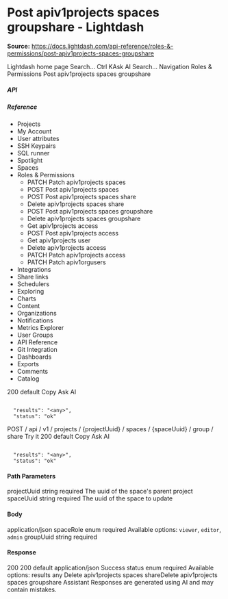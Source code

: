 # Post apiv1projects spaces groupshare - Lightdash

**Source:** https://docs.lightdash.com/api-reference/roles-&-permissions/post-apiv1projects-spaces-groupshare

Lightdash home page
Search...
Ctrl KAsk AI
Search...
Navigation
Roles & Permissions
Post apiv1projects spaces groupshare
##### API


##### Reference
  * Projects
  * My Account
  * User attributes
  * SSH Keypairs
  * SQL runner
  * Spotlight
  * Spaces
  * Roles & Permissions
    * PATCH
Patch apiv1projects spaces
    * POST
Post apiv1projects spaces
    * POST
Post apiv1projects spaces share
    * Delete apiv1projects spaces share
    * POST
Post apiv1projects spaces groupshare
    * Delete apiv1projects spaces groupshare
    * Get apiv1projects access
    * POST
Post apiv1projects access
    * Get apiv1projects user
    * Delete apiv1projects access
    * PATCH
Patch apiv1projects access
    * PATCH
Patch apiv1orgusers
  * Integrations
  * Share links
  * Schedulers
  * Exploring
  * Charts
  * Content
  * Organizations
  * Notifications
  * Metrics Explorer
  * User Groups
  * API Reference
  * Git Integration
  * Dashboards
  * Exports
  * Comments
  * Catalog


200
default
Copy
Ask AI
```

  "results": "<any>",
  "status": "ok"

```

POST
/
api
/
v1
/
projects
/
{projectUuid}
/
spaces
/
{spaceUuid}
/
group
/
share
Try it
200
default
Copy
Ask AI
```

  "results": "<any>",
  "status": "ok"

```

#### Path Parameters
projectUuid
string
required
The uuid of the space's parent project
spaceUuid
string
required
The uuid of the space to update
#### Body
application/json
spaceRole
enum<string>
required
Available options: 
`viewer`, 
`editor`, 
`admin`
groupUuid
string
required
#### Response
200
200 default
application/json
Success
status
enum<string>
required
Available options: 
results
any
Delete apiv1projects spaces shareDelete apiv1projects spaces groupshare
Assistant
Responses are generated using AI and may contain mistakes.


